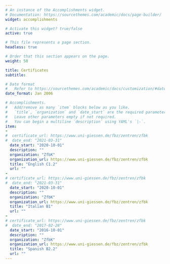 ```yaml
---
# An instance of the Accomplishments widget.
# Documentation: https://sourcethemes.com/academic/docs/page-builder/
widget: accomplishments

# Activate this widget? true/false
active: true

# This file represents a page section.
headless: true

# Order that this section appears on the page.
weight: 50

title: Certificates
subtitle:

# Date format
#   Refer to https://sourcethemes.com/academic/docs/customization/#date-format
date_format: Jan 2006

# Accomplishments.
#   Add/remove as many `item` blocks below as you like.
#   `title`, `organization` and `date_start` are the required parameters.
#   Leave other parameters empty if not required.
#   You can begin a multiline `description` using YAML's `|-`.
item:
- 
#  certificate_url: https://www.uni-giessen.de/fbz/zentren/zfbk
#  date_end: "2021-03-31"
  date_start: "2020-10-01"
  description: ""
  organization: "ZfbK"
  organization_url: https://www.uni-giessen.de/fbz/zentren/zfbk
  title: "English C1.2"
  url: ""
- 
# certificate_url: https://www.uni-giessen.de/fbz/zentren/zfbk
#  date_end: "2021-03-31"
  date_start: "2020-10-01"
  description: ""
  organization: "ZfbK"
  organization_url: https://www.uni-giessen.de/fbz/zentren/zfbk
  title: "Italian B1"
  url: ""
- 
# certificate_url: https://www.uni-giessen.de/fbz/zentren/zfbk
#  date_end: "2017-02-28"
  date_start: "2016-10-01"
  description: ""
  organization: "ZfbK"
  organization_url: https://www.uni-giessen.de/fbz/zentren/zfbk
  title: "Spanish B2.2"
  url: ""
---
```

